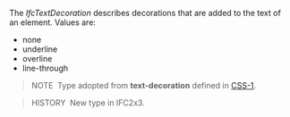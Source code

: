 The _IfcTextDecoration_ describes decorations that are added to the text of an element. Values are:

* none
* underline
* overline
* line-through

> NOTE&nbsp; Type adopted from **text-decoration** defined in [CSS-1](../../../bibliography.htm#CSS1).

> HISTORY&nbsp; New type in IFC2x3.